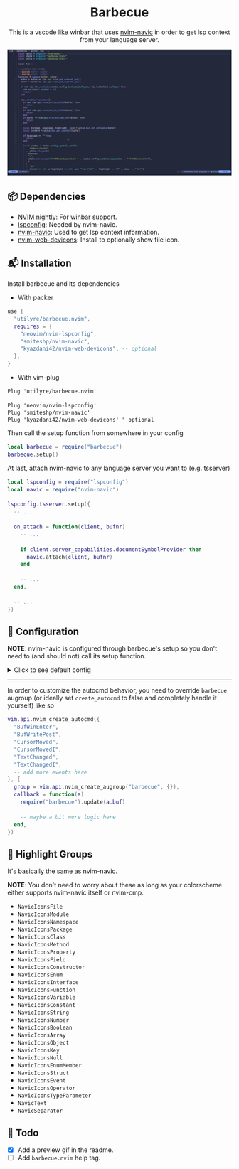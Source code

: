 <h1 align="center">Barbecue</h1>

<p align="center">
  This is a vscode like winbar that uses
  <a href="https://github.com/SmiteshP/nvim-navic">nvim-navic</a>
  in order to get lsp context from your language server.
</p>

![preview](./preview.gif)

## 📦 Dependencies

- [NVIM nightly](https://github.com/neovim/neovim/releases/tag/nightly): For winbar support.
- [lspconfig](https://github.com/neovim/nvim-lspconfig): Needed by nvim-navic.
- [nvim-navic](https://github.com/smiteshp/nvim-navic): Used to get lsp context information.
- [nvim-web-devicons](https://github.com/kyazdani42/nvim-web-devicons): Install to optionally show file icon.

## 📬 Installation

Install barbecue and its dependencies

- With packer

```lua
use {
  "utilyre/barbecue.nvim",
  requires = {
    "neovim/nvim-lspconfig",
    "smiteshp/nvim-navic",
    "kyazdani42/nvim-web-devicons", -- optional
  },
}
```

- With vim-plug

```vim
Plug 'utilyre/barbecue.nvim'

Plug 'neovim/nvim-lspconfig'
Plug 'smiteshp/nvim-navic'
Plug 'kyazdani42/nvim-web-devicons' " optional
```

Then call the setup function from somewhere in your config

```lua
local barbecue = require("barbecue")
barbecue.setup()
```

At last, attach nvim-navic to any language server you want to (e.g. tsserver)

```lua
local lspconfig = require("lspconfig")
local navic = require("nvim-navic")

lspconfig.tsserver.setup({
  -- ...

  on_attach = function(client, bufnr)
    -- ...

    if client.server_capabilities.documentSymbolProvider then
      navic.attach(client, bufnr)
    end

    -- ...
  end,

  -- ...
})
```

## 🚠 Configuration

**NOTE**: nvim-navic is configured through barbecue's setup so you don't need
to (and should not) call its setup function.

<details>
  <summary>Click to see default config</summary>

  ```lua
  local barbecue = require("barbecue")

  barbecue.setup({
    ---whether to create winbar updater autocmd
    ---@type boolean
    create_autocmd = true,

    ---buftypes to enable winbar in
    ---@type table
    include_buftypes = { "" },

    ---filetypes not to enable winbar in
    ---@type table
    exclude_filetypes = { "toggleterm" },

    ---returns a string to be shown at the end of winbar
    ---@param bufnr number
    ---@return string
    custom_section = function(bufnr)
      return ""
    end,

    ---:help filename-modifiers
    modifiers = {
      ---@type string
      dirname = ":~:.",

      ---@type string
      basename = "",
    },

    symbols = {
      ---string to be shown at the start of winbar
      ---@type string
      prefix = " ",

      ---entry separator
      ---@type string
      separator = "",

      ---string to be shown when buffer is modified
      ---@type string
      modified = "",

      ---string to be shown when context is available but empty
      ---@type string
      default_context = "…",
    },

    ---icons for different context entry kinds
    kinds = {
      ---@type string
      File = "",

      ---@type string
      Package = "",

      ---@type string
      Module = "",

      ---@type string
      Namespace = "",

      ---@type string
      Class = "",

      ---@type string
      Constructor = "",

      ---@type string
      Field = "",

      ---@type string
      Property = "",

      ---@type string
      Method = "",

      ---@type string
      Struct = "",

      ---@type string
      Event = "",

      ---@type string
      Interface = "",

      ---@type string
      Enum = "",

      ---@type string
      EnumMember = "",

      ---@type string
      Constant = "",

      ---@type string
      Function = "",

      ---@type string
      TypeParameter = "",

      ---@type string
      Variable = "",

      ---@type string
      Operator = "",

      ---@type string
      Null = "",

      ---@type string
      Boolean = "",

      ---@type string
      Number = "",

      ---@type string
      String = "",

      ---@type string
      Key = "",

      ---@type string
      Array = "",

      ---@type string
      Object = "",
    },
  })
  ```
</details>

---

In order to customize the autocmd behavior, you need to override `barbecue`
augroup (or ideally set `create_autocmd` to false and completely handle it
yourself) like so

```lua
vim.api.nvim_create_autocmd({
  "BufWinEnter",
  "BufWritePost",
  "CursorMoved",
  "CursorMovedI",
  "TextChanged",
  "TextChangedI",
  -- add more events here
}, {
  group = vim.api.nvim_create_augroup("barbecue", {}),
  callback = function(a)
    require("barbecue").update(a.buf)

    -- maybe a bit more logic here
  end,
})
```

## 🎨 Highlight Groups

It's basically the same as nvim-navic.

**NOTE**: You don't need to worry about these as long as your colorscheme
either supports nvim-navic itself or nvim-cmp.

- `NavicIconsFile`
- `NavicIconsModule`
- `NavicIconsNamespace`
- `NavicIconsPackage`
- `NavicIconsClass`
- `NavicIconsMethod`
- `NavicIconsProperty`
- `NavicIconsField`
- `NavicIconsConstructor`
- `NavicIconsEnum`
- `NavicIconsInterface`
- `NavicIconsFunction`
- `NavicIconsVariable`
- `NavicIconsConstant`
- `NavicIconsString`
- `NavicIconsNumber`
- `NavicIconsBoolean`
- `NavicIconsArray`
- `NavicIconsObject`
- `NavicIconsKey`
- `NavicIconsNull`
- `NavicIconsEnumMember`
- `NavicIconsStruct`
- `NavicIconsEvent`
- `NavicIconsOperator`
- `NavicIconsTypeParameter`
- `NavicText`
- `NavicSeparator`

## 📓 Todo

- [x] Add a preview gif in the readme.
- [ ] Add `barbecue.nvim` help tag.

